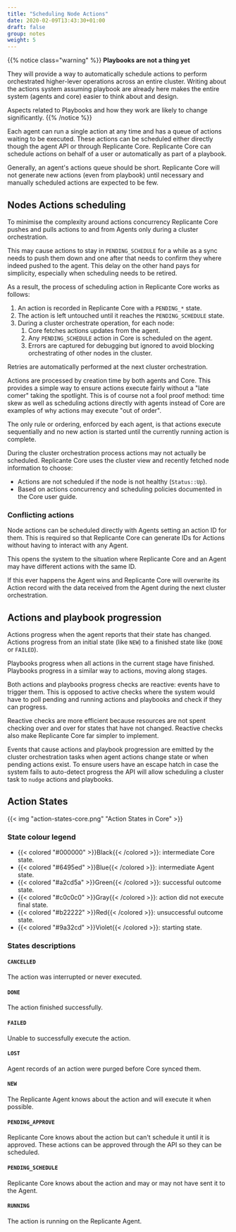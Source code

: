 ```yaml
---
title: "Scheduling Node Actions"
date: 2020-02-09T13:43:30+01:00
draft: false
group: notes
weight: 5
---
```


{{% notice class="warning" %}}
**Playbooks are not a thing yet**

They will provide a way to automatically schedule actions to perform orchestrated
higher-lever operations across an entire cluster.
Writing about the actions system assuming playbook are already here makes
the entire system (agents and core) easier to think about and design.

Aspects related to Playbooks and how they work are likely to change significantly.
{{% /notice %}}

Each agent can run a single action at any time and has a queue of actions waiting to be executed.
These actions can be scheduled either directly though the agent API or through Replicante Core.
Replicante Core can schedule actions on behalf of a user or automatically as part of a playbook.

Generally, an agent's actions queue should be short.
Replicante Core will not generate new actions (even from playbook) until necessary
and manually scheduled actions are expected to be few.

## Nodes Actions scheduling

To minimise the complexity around actions concurrency Replicante Core pushes and pulls
actions to and from Agents only during a cluster orchestration.

This may cause actions to stay in `PENDING_SCHEDULE` for a while as a sync needs to push
them down and one after that needs to confirm they where indeed pushed to the agent.
This delay on the other hand pays for simplicity, especially when scheduling needs to be retired.

As a result, the process of scheduling action in Replicante Core works as follows:

1. An action is recorded in Replicante Core with a `PENDING_*` state.
2. The action is left untouched until it reaches the `PENDING_SCHEDULE` state.
3. During a cluster orchestrate operation, for each node:
   1. Core fetches actions updates from the agent.
   2. Any `PENDING_SCHEDULE` action in Core is scheduled on the agent.
   3. Errors are captured for debugging but ignored to avoid blocking orchestrating of other
      nodes in the cluster.

Retries are automatically performed at the next cluster orchestration.

Actions are processed by creation time by both agents and Core. This provides a simple
way to ensure actions execute fairly without a "late comer" taking the spotlight.
This is of course not a fool proof method: time skew as well as scheduling actions
directly with agents instead of Core are examples of why actions may execute "out of order".

The only rule or ordering, enforced by each agent, is that actions execute sequentially and
no new action is started until the currently running action is complete.

During the cluster orchestration process actions may not actually be scheduled.
Replicante Core uses the cluster view and recently fetched node information to choose:

* Actions are not scheduled if the node is not healthy (`Status::Up`).
* Based on actions concurrency and scheduling policies documented in the Core user guide.

### Conflicting actions

Node actions can be scheduled directly with Agents setting an action ID for them.
This is required so that Replicante Core can generate IDs for Actions without
having to interact with any Agent.

This opens the system to the situation where Replicante Core and an Agent
may have different actions with the same ID.

If this ever happens the Agent wins and Replicante Core will overwrite its Action
record with the data received from the Agent during the next cluster orchestration.

## Actions and playbook progression

Actions progress when the agent reports that their state has changed.
Actions progress from an initial state (like `NEW`) to a finished state like (`DONE` or `FAILED`).

Playbooks progress when all actions in the current stage have finished.
Playbooks progress in a similar way to actions, moving along stages.

Both actions and playbooks progress checks are reactive: events have to trigger them.
This is opposed to active checks where the system would have to poll pending and running
actions and playbooks and check if they can progress.

Reactive checks are more efficient because resources are not spent checking
over and over for states that have not changed.
Reactive checks also make Replicante Core far simpler to implement.

Events that cause actions and playbook progression are emitted by the cluster orchestration
tasks when agent actions change state or when pending actions exist.
To ensure users have an escape hatch in case the system fails to auto-detect
progress the API will allow scheduling a cluster task to `nudge` actions and playbooks.

## Action States

{{< img "action-states-core.png" "Action States in Core" >}}

### State colour legend

* {{< colored "#000000" >}}Black{{< /colored >}}: intermediate Core state.
* {{< colored "#6495ed" >}}Blue{{< /colored >}}: intermediate Agent state.
* {{< colored "#a2cd5a" >}}Green{{< /colored >}}: successful outcome state.
* {{< colored "#c0c0c0" >}}Gray{{< /colored >}}: action did not execute final state.
* {{< colored "#b22222" >}}Red{{< /colored >}}: unsuccessful outcome state.
* {{< colored "#9a32cd" >}}Violet{{< /colored >}}: starting state.

### States descriptions

#### `CANCELLED`

The action was interrupted or never executed.

#### `DONE`

The action finished successfully.

#### `FAILED`

Unable to successfully execute the action.

#### `LOST`

Agent records of an action were purged before Core synced them.

#### `NEW`

The Replicante Agent knows about the action and will execute it when possible.

#### `PENDING_APPROVE`

Replicante Core knows about the action but can't schedule it until it is approved.
These actions can be approved through the API so they can be scheduled.

#### `PENDING_SCHEDULE`

Replicante Core knows about the action and may or may not have sent it to the Agent.

#### `RUNNING`

The action is running on the Replicante Agent.
